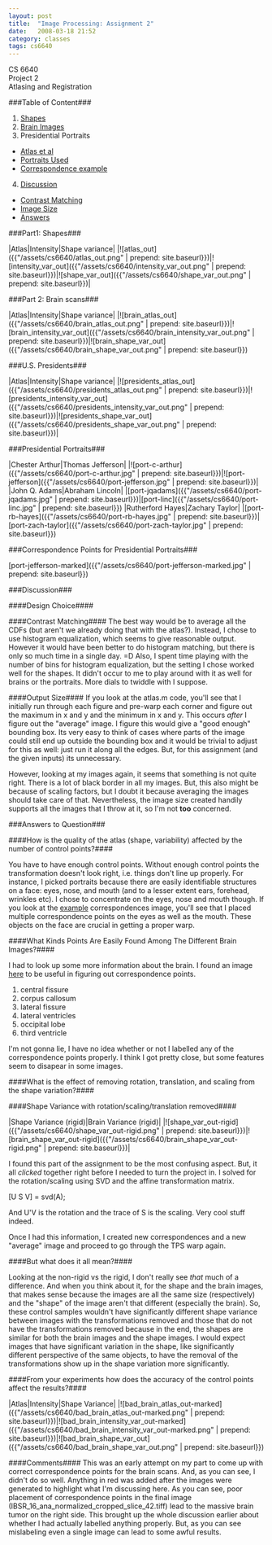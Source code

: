 ```yaml
---
layout: post
title:  "Image Processing: Assignment 2"
date:   2008-03-18 21:52
category: classes 
tags: cs6640
---
```


CS 6640
<br />
Project 2
<br />
Atlasing and Registration

###Table of Content###

<a name="TOC" title="TOC"></a>

1. [Shapes](#shape)
2. [Brain Images](#brain)
3. Presidential Portraits
* [Atlas et al](#atlas)
* [Portraits Used](#portraits)
* [Correspondence example](#correspondences)
4. [Discussion](#discussion)
* [Contrast Matching](#contrast)
* [Image Size](#output)
* [Answers](#answers)

###Part1: Shapes###
<a name="shape" title="shape"></a>

|Atlas|Intensity|Shape variance|
|![atlas_out]({{"/assets/cs6640/atlas_out.png" | prepend: site.baseurl}})|![intensity_var_out]({{"/assets/cs6640/intensity_var_out.png" | prepend: site.baseurl}})|![shape_var_out]({{"/assets/cs6640/shape_var_out.png" | prepend: site.baseurl}})|



###Part 2: Brain scans###
<a name="brain" title="brain"></a> 

|Atlas|Intensity|Shape variance|
|![brain_atlas_out]({{"/assets/cs6640/brain_atlas_out.png" | prepend: site.baseurl}})|![brain_intensity_var_out]({{"/assets/cs6640/brain_intensity_var_out.png" | prepend: site.baseurl}})|![brain_shape_var_out]({{"/assets/cs6640/brain_shape_var_out.png" | prepend: site.baseurl}})

###U.S. Presidents###
<a name="pres_atlas" title="pres_atlas"></a>

|Atlas|Intensity|Shape variance|
|![presidents_atlas_out]({{"/assets/cs6640/presidents_atlas_out.png" | prepend: site.baseurl}})|![presidents_intensity_var_out]({{"/assets/cs6640/presidents_intensity_var_out.png" | prepend: site.baseurl}})|![presidents_shape_var_out]({{"/assets/cs6640/presidents_shape_var_out.png" | prepend: site.baseurl}})|

###Presidential Portraits###
<a name="portraits" title="portraits"></a>

|Chester Arthur|Thomas Jefferson|
|![port-c-arthur]({{"/assets/cs6640/port-c-arthur.jpg" | prepend: site.baseurl}})|![port-jefferson]({{"/assets/cs6640/port-jefferson.jpg" | prepend: site.baseurl}})|
|John Q. Adams|Abraham Lincoln|
|[port-jqadams]({{"/assets/cs6640/port-jqadams.jpg" | prepend: site.baseurl}})|[port-linc]({{"/assets/cs6640/port-linc.jpg" | prepend: site.baseurl}})
|Rutherford Hayes|Zachary Taylor|
|[port-rb-hayes]({{"/assets/cs6640/port-rb-hayes.jpg" | prepend: site.baseurl}})|[port-zach-taylor]({{"/assets/cs6640/port-zach-taylor.jpg" | prepend: site.baseurl}})

###Correspondence Points for Presidential Portraits###
<a name="correspondences" title="correspondences"></a>

[port-jefferson-marked]({{"/assets/cs6640/port-jefferson-marked.jpg" | prepend: site.baseurl}})

###Discussion###
<a name="discussion" title="discussion"></a>

####Design Choice####
<a name="discussion" title="discussion"></a>

####Contrast Matching####
<a name="contrast" title="contrast"></a>
The best way would be to average all the CDFs (but aren't we already doing that with the atlas?).  Instead, I chose to use histogram equalization, which seems to give reasonable output.  However it would have been better to do histogram matching, but there is only so much time in a single day.  =D  Also, I spent time playing with the number of bins for histogram equalization, but the setting I chose worked well for the shapes.  It didn't occur to me to play around with it as well for brains or the portraits.  More dials to twiddle with I suppose.

####Output Size####
<a name="output" title="output"></a>
If you look at the atlas.m code, you'll see that I initially run through each figure and pre-warp each corner and figure out the maximum in x and y and the minimum in x and y.  This occurs *after* I figure out the &quot;average&quot; image.  I figure this would give a &quot;good enough&quot; bounding box.  Its very easy to think of cases where parts of the image could still end up outside the bounding box and it would be trivial to adjust for this as well:  just run it along all the edges.  But, for this assignment (and the given inputs) its unnecessary.

However, looking at my images again, it seems that something is not quite right.  There is a lot of black border in all my images.  But, this also might be because of scaling factors, but I doubt it because averaging the images should take care of that.  Nevertheless, the image size created handily supports all the images that I throw at it, so I'm not <strong>too</strong> concerned.

###Answers to Question###
<a name="answers" title="answers"></a>

####How is the quality of the atlas \(shape, variability\) affected by the number of control points?####

You have to have enough control points.  Without enough control points the transformation doesn't look right, i.e. things don't line up properly.  For instance, I picked portraits because there are easily identifiable structures on a face:  eyes, nose, and mouth (and to a lesser extent ears, forehead, wrinkles etc).  I chose to concentrate on the eyes, nose and mouth though.  If you look at the <a href="index.html#correspondences">example</a> correspondences image, you'll see that I placed multiple correspondence points on the eyes as well as the mouth.  These objects on the face are crucial in getting a proper warp.

####What Kinds Points Are Easily Found Among The Different Brain Images?####

I had to look up some more information about the brain.  I found an image <a href="http://www.medfriendly.com/periventricularwhitematter.html">here</a> to be useful in figuring out correspondence points.

1. central fissure
2. corpus callosum
3. lateral fissure
4. lateral ventricles
5. occipital lobe
6. third ventricle

I'm not gonna lie, I have no idea whether or not I labelled any of the correspondence points properly.  I think I got pretty close, but some features seem to disapear in some images.

####What is the effect of removing rotation, translation, and scaling from the shape variation?####

####Shape Variance with rotation/scaling/translation removed####

|Shape Variance (rigid)|Brain Variance (rigid)|
|![shape_var_out-rigid]({{"/assets/cs6640/shape_var_out-rigid.png" | prepend: site.baseurl}})|![brain_shape_var_out-rigid]({{"/assets/cs6640/brain_shape_var_out-rigid.png" | prepend: site.baseurl}})|


I found this part of the assignment to be the most confusing aspect.  But, it all *clicked* together right before I needed to turn the project in.  I solved for the rotation/scaling using SVD and the affine transformation matrix.

[U S V] = svd(A);

And U'V is the rotation and the trace of S is the scaling.  Very cool stuff indeed.

Once I had this information, I created new correspondences and a new &quot;average&quot; image and proceed to go through the TPS warp again.

####But what does it all mean?####

Looking at the non-rigid vs the rigid, I don't really see *that* much of a difference.  And when you think about it, for the shape and the brain images, that makes sense because the images are all the same size (respectively) and the &quot;shape&quot; of the image aren't that different (especially the brain).  So, these control samples wouldn't have significantly different shape variance between images with the transformations removed and those that do not have the transformations removed because in the end, the shapes are similar for both the brain images and the shape images.  I would expect images that have significant variation in the shape, like significantly different perspective of the same objects, to have the removal of the transformations show up in the shape variation more significantly.

####From your experiments how does the accuracy of the control points affect the results?####

|Atlas|Intensity|Shape Variance|
|![bad_brain_atlas_out-marked]({{"/assets/cs6640/bad_brain_atlas_out-marked.png" | prepend: site.baseurl}})|![bad_brain_intensity_var_out-marked]({{"/assets/cs6640/bad_brain_intensity_var_out-marked.png" | prepend: site.baseurl}})|![bad_brain_shape_var_out]({{"/assets/cs6640/bad_brain_shape_var_out.png" | prepend: site.baseurl}})

####Comments####
This was an early attempt on my part to come up with correct correspondence points for the brain scans.  And, as you can see, I didn't do so well.  Anything in red was added after the images were generated to highlight what I'm discussing here.  As you can see, poor placement of correspondence points in the final image (IBSR_16_ana_normalized_cropped_slice_42.tiff) lead to the massive brain tumor on the right side.  This brought up the whole discussion earlier about whether I had actually labelled anything properly.  But, as you can see mislabeling even a single image can lead to some awful results.
